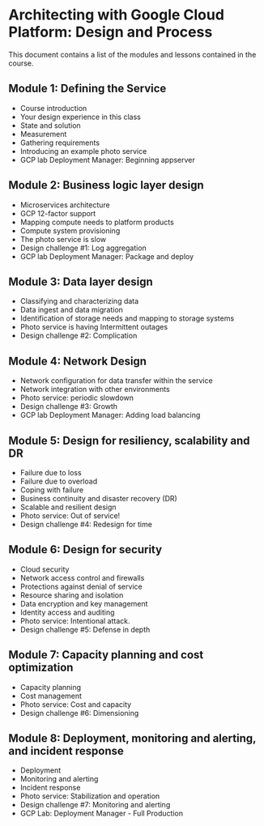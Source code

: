 # Architecting with Google Cloud Platform: Design and Process

This document contains a list of the modules and lessons contained in the course.

## Module 1: Defining the Service

* Course introduction
* Your design experience in this class
* State and solution
* Measurement
* Gathering requirements
* Introducing an example photo service
* GCP lab Deployment Manager: Beginning appserver

## Module 2: Business logic layer design

* Microservices architecture	
* GCP 12-factor support				
* Mapping compute needs to platform products
* Compute system provisioning
* The photo service is slow
* Design challenge #1: Log aggregation
* GCP lab Deployment Manager: Package and deploy

## Module 3: Data layer design

* Classifying and characterizing data
* Data ingest and data migration
* Identification of storage needs and mapping to storage systems
* Photo service is having Intermittent outages
* Design challenge #2: Complication

## Module 4: Network Design

* Network configuration for data transfer within the service
* Network integration with other environments
* Photo service: periodic slowdown
* Design challenge #3: Growth
* GCP lab Deployment Manager: Adding load balancing

## Module 5: Design for resiliency, scalability and DR

* Failure due to loss
* Failure due to overload
* Coping with failure
* Business continuity and disaster recovery (DR)
* Scalable and resilient design
* Photo service: Out of service!
* Design challenge #4: Redesign for time

## Module 6: Design for security

* Cloud security 
* Network access control and firewalls
* Protections against denial of service
* Resource sharing and isolation
* Data encryption and key management
* Identity access and auditing
* Photo service: Intentional attack.
* Design challenge #5: Defense in depth

## Module 7: Capacity planning and cost optimization

* Capacity planning
* Cost management
* Photo service: Cost and capacity
* Design challenge #6: Dimensioning

## Module 8: Deployment, monitoring and alerting, and incident response

* Deployment
* Monitoring and alerting
* Incident response
* Photo service: Stabilization and operation
* Design challenge #7: Monitoring and alerting
* GCP Lab: Deployment Manager - Full Production
